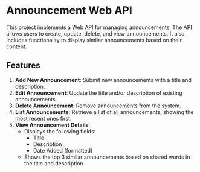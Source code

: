 # Announcement Web API

This project implements a Web API for managing announcements.
The API allows users to create, update, delete, and view announcements. It also includes functionality to display similar announcements based on their content.

## Features

1. **Add New Announcement**: Submit new announcements with a title and description.
2. **Edit Announcement**: Update the title and/or description of existing announcements.
3. **Delete Announcement**: Remove announcements from the system.
4. **List Announcements**: Retrieve a list of all announcements, showing the most recent ones first.
5. **View Announcement Details**:
   - Displays the following fields:
     - Title
     - Description
     - Date Added (formatted)
   - Shows the top 3 similar announcements based on shared words in the title and description.
